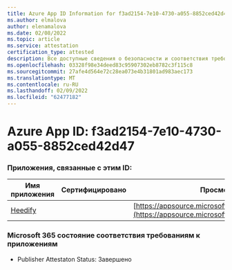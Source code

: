 ```yaml
---
title: Azure App ID Information for f3ad2154-7e10-4730-a055-8852ced42d47
ms.author: elmalova
author: elenamalova
ms.date: 02/08/2022
ms.topic: article
ms.service: attestation
certification_type: attested
description: Все доступные сведения о безопасности и соответствия требованиям для f3ad2154-7e10-4730-a055-8852ced42d47.
ms.openlocfilehash: 03328f98e34deed83c95907302eb8782c3f115c8
ms.sourcegitcommit: 27afe4d564e72c28ea073e4b31801ad983aec173
ms.translationtype: MT
ms.contentlocale: ru-RU
ms.lasthandoff: 02/09/2022
ms.locfileid: "62477182"
---
```

# <a name="azure-app-id-f3ad2154-7e10-4730-a055-8852ced42d47"></a>Azure App ID: f3ad2154-7e10-4730-a055-8852ced42d47


### <a name="apps-associated-with-this-id"></a>Приложения, связанные с этим ID:
| **Имя приложения** | **Сертифицировано** | **Просмотр в AppSource** |
|--------------|---------------|-----------------------|
| [Heedify](https://docs.microsoft.com/microsoft-365-app-certification/forward/WA200003512) |  | [https://appsource.microsoft.com/product/office/WA200003512](https://appsource.microsoft.com/product/office/WA200003512) |

### <a name="microsoft-365-app-compliance-status"></a>Microsoft 365 состояние соответствия требованиям к приложениям
- Publisher Attestaton Status: Завершено

